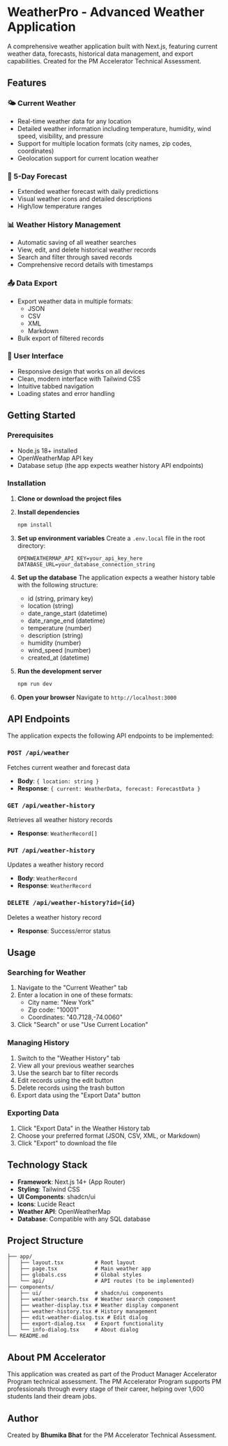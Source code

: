 # WeatherPro - Advanced Weather Application

A comprehensive weather application built with Next.js, featuring current weather data, forecasts, historical data management, and export capabilities. Created for the PM Accelerator Technical Assessment.

## Features

### 🌤️ Current Weather
- Real-time weather data for any location
- Detailed weather information including temperature, humidity, wind speed, visibility, and pressure
- Support for multiple location formats (city names, zip codes, coordinates)
- Geolocation support for current location weather

### 📅 5-Day Forecast
- Extended weather forecast with daily predictions
- Visual weather icons and detailed descriptions
- High/low temperature ranges

### 📊 Weather History Management
- Automatic saving of all weather searches
- View, edit, and delete historical weather records
- Search and filter through saved records
- Comprehensive record details with timestamps

### 📤 Data Export
- Export weather data in multiple formats:
  - JSON
  - CSV
  - XML
  - Markdown
- Bulk export of filtered records

### 🎨 User Interface
- Responsive design that works on all devices
- Clean, modern interface with Tailwind CSS
- Intuitive tabbed navigation
- Loading states and error handling

## Getting Started

### Prerequisites
- Node.js 18+ installed
- OpenWeatherMap API key
- Database setup (the app expects weather history API endpoints)

### Installation

1. **Clone or download the project files**

2. **Install dependencies**
   ```bash
   npm install
   ```

3. **Set up environment variables**
   Create a `.env.local` file in the root directory:
   ```
   OPENWEATHERMAP_API_KEY=your_api_key_here
   DATABASE_URL=your_database_connection_string
   ```

4. **Set up the database**
   The application expects a weather history table with the following structure:
   - id (string, primary key)
   - location (string)
   - date_range_start (datetime)
   - date_range_end (datetime)
   - temperature (number)
   - description (string)
   - humidity (number)
   - wind_speed (number)
   - created_at (datetime)

5. **Run the development server**
   ```bash
   npm run dev
   ```

6. **Open your browser**
   Navigate to `http://localhost:3000`

## API Endpoints

The application expects the following API endpoints to be implemented:

### `POST /api/weather`
Fetches current weather and forecast data
- **Body**: `{ location: string }`
- **Response**: `{ current: WeatherData, forecast: ForecastData }`

### `GET /api/weather-history`
Retrieves all weather history records
- **Response**: `WeatherRecord[]`

### `PUT /api/weather-history`
Updates a weather history record
- **Body**: `WeatherRecord`
- **Response**: `WeatherRecord`

### `DELETE /api/weather-history?id={id}`
Deletes a weather history record
- **Response**: Success/error status

## Usage

### Searching for Weather
1. Navigate to the "Current Weather" tab
2. Enter a location in one of these formats:
   - City name: "New York"
   - Zip code: "10001"
   - Coordinates: "40.7128,-74.0060"
3. Click "Search" or use "Use Current Location"

### Managing History
1. Switch to the "Weather History" tab
2. View all your previous weather searches
3. Use the search bar to filter records
4. Edit records using the edit button
5. Delete records using the trash button
6. Export data using the "Export Data" button

### Exporting Data
1. Click "Export Data" in the Weather History tab
2. Choose your preferred format (JSON, CSV, XML, or Markdown)
3. Click "Export" to download the file

## Technology Stack

- **Framework**: Next.js 14+ (App Router)
- **Styling**: Tailwind CSS
- **UI Components**: shadcn/ui
- **Icons**: Lucide React
- **Weather API**: OpenWeatherMap
- **Database**: Compatible with any SQL database

## Project Structure

```
├── app/
│   ├── layout.tsx          # Root layout
│   ├── page.tsx            # Main weather app
│   ├── globals.css         # Global styles
│   └── api/                # API routes (to be implemented)
├── components/
│   ├── ui/                 # shadcn/ui components
│   ├── weather-search.tsx  # Weather search component
│   ├── weather-display.tsx # Weather display component
│   ├── weather-history.tsx # History management
│   ├── edit-weather-dialog.tsx # Edit dialog
│   ├── export-dialog.tsx   # Export functionality
│   └── info-dialog.tsx     # About dialog
└── README.md
```

## About PM Accelerator

This application was created as part of the Product Manager Accelerator Program technical assessment. The PM Accelerator Program supports PM professionals through every stage of their career, helping over 1,600 students land their dream jobs.

## Author

Created by **Bhumika Bhat** for the PM Accelerator Technical Assessment.
